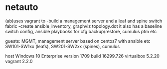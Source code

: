 # netauto

(ab)uses vagrant to 
    -build a management server and a leaf and spine switch fabric
    -create ansible_inventory, graphviz topology.dot
it also has a baseline switch config, ansible playbooks for cfg backup/restore, cumulus ptm etc


guests:
MGMT, management server based on centos7 with ansible etc
SW101-SW1xx (leafs), SW201-SW2xx (spines), cumulus

host
Windows 10 Enterprise version 1709 build 16299.726
virtualbox 5.2.20
vagrant 2.2.0



